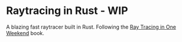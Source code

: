 # Raytracing in Rust - WIP
A blazing fast raytracer built in Rust. Following the [Ray Tracing in One Weekend](https://raytracing.github.io/books/RayTracingInOneWeekend.html) book.
